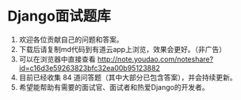 # Django面试题库
1. 欢迎各位贡献自己的问题和答案。
2. 下载后请复制md代码到有道云app上浏览，效果会更好。（非广告）
3. 可以在浏览器中直接查看 http://note.youdao.com/noteshare?id=c16d3e59263823bfc32ea00b95123882
4. 目前已经收集 84 道问答题（其中大部分已包含答案），并会持续更新。
5. 希望能帮助有需要的面试官、面试者和热爱Django的开发者。
